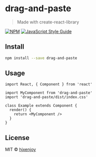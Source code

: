 # drag-and-paste

> Made with create-react-library

[![NPM](https://img.shields.io/npm/v/drag-and-paste.svg)](https://www.npmjs.com/package/drag-and-paste) [![JavaScript Style Guide](https://img.shields.io/badge/code_style-standard-brightgreen.svg)](https://standardjs.com)

## Install

```bash
npm install --save drag-and-paste
```

## Usage

```tsx
import React, { Component } from 'react'

import MyComponent from 'drag-and-paste'
import 'drag-and-paste/dist/index.css'

class Example extends Component {
  render() {
    return <MyComponent />
  }
}
```

## License

MIT © [hjxenjoy](https://github.com/hjxenjoy)
